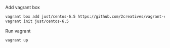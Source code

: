 Add vagrant box

```bash
vagrant box add just/centos-6.5 https://github.com/2creatives/vagrant-centos/releases/download/v6.5.3/centos65-x86_64-20140116.box
vagrant init just/centos-6.5
```
Run vagrant

```bash
vagrant up
```
